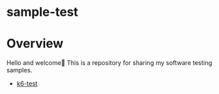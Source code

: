# sample-test
# Overview
Hello and welcome👋
This is a repository for sharing my software testing samples.
- [k6-test](k6-test)
